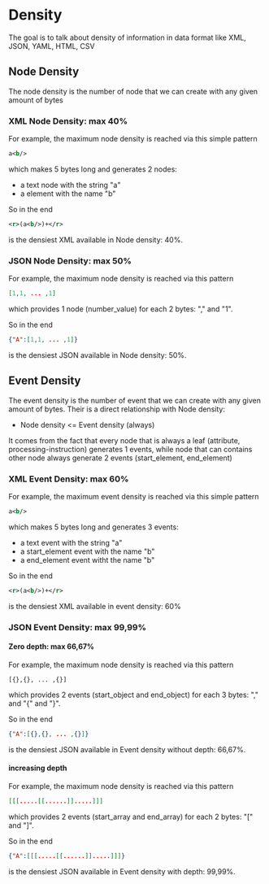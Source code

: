# Density
The goal is to talk about density of information in data format like XML, JSON, YAML, HTML, CSV
## Node Density
The node density is the number of node that we can create with any given amount of bytes
### XML Node Density: max 40%
For example, the maximum node density is reached via this simple pattern
```xml
a<b/>
```
which makes 5 bytes long and generates 2 nodes:
 * a text node with the string "a"
 * a element with the name "b"
 
So in the end
```xml
<r>(a<b/>)+</r>
```
is the densiest XML available in Node density: 40%.
### JSON Node Density: max 50%
For example, the maximum node density is reached via this pattern
```json
[1,1, ... ,1]
```
which provides 1 node (number_value) for each 2 bytes: "," and "1".

So in the end
```json
{"A":[1,1, ... ,1]}
```
is the densiest JSON available in Node density: 50%. 
## Event Density
The event density is the number of event that we can create with any given amount of bytes. Their is a direct relationship with Node density:
* Node density <= Event density (always)

It comes from the fact that every node that is always a leaf (attribute, processing-instruction) generates 1 events, while node that can contains other node always generate 2 events (start_element, end_element)

### XML Event Density: max 60%
For example, the maximum event density is reached via this simple pattern
```xml
a<b/>
```
which makes 5 bytes long and generates 3 events:
 * a text event with the string "a"
 * a start_element event with the name "b"
 * a end_element event witht the name "b"
 
So in the end
```xml
<r>(a<b/>)+</r>
```
is the densiest XML available in event density: 60%
### JSON Event Density: max 99,99%
#### Zero depth: max 66,67%
For example, the maximum node density is reached via this pattern
```
[{},{}, ... ,{}]
```
which provides 2 events (start_object and end_object) for each 3 bytes: "," and "{" and "}".

So in the end
```json
{"A":[{},{}, ... ,{}]}
```
is the densiest JSON available in Event density without depth: 66,67%.
#### increasing depth
For example, the maximum node density is reached via this pattern
```json
[[[.....[[......]].....]]]
```
which provides 2 events (start_array and end_array) for each 2 bytes: "[" and "]".

So in the end
```json
{"A":[[[.....[[......]].....]]]}
```
is the densiest JSON available in Event density with depth: 99,99%.


